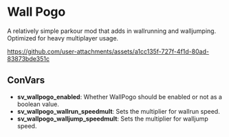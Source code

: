 # Wall Pogo
 A relatively simple parkour mod that adds in wallrunning and walljumping. Optimized for heavy multiplayer usage.

https://github.com/user-attachments/assets/a1cc135f-727f-4f1d-80ad-83873bde351c

## ConVars
- **sv_wallpogo_enabled**: Whether WallPogo should be enabled or not as a boolean value.
- **sv_wallpogo_wallrun_speedmult**: Sets the multiplier for wallrun speed.
- **sv_wallpogo_walljump_speedmult**: Sets the multiplier for walljump speed.